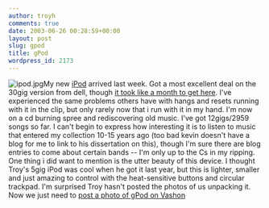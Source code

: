 ```yaml
---
author: troyh
comments: true
date: 2003-06-26 00:28:59+00:00
layout: post
slug: gpod
title: gPod
wordpress_id: 2173
---
```


![ipod.jpg](http://www.troyandgay.com/archives/ipod.jpg)My new [iPod](http://www.apple.com/ipod/) arrived last week.  Got a most excellent deal on the 30gig version from dell, though [it took like a month to get here](http://www.troyandgay.com/archives/2003/05/001428.php).  I've experienced the same problems others have with hangs and resets running with it in the clip, but only rarely now that i run with it in my hand.  I'm now on a cd burning spree and rediscovering old music.  I've got 12gigs/2959 songs so far.  I can't begin to express how interesting it is to listen to music that entered my collection 10-15 years ago (too bad kevin doesn't have a blog for me to link to his dissertation on this), though I'm sure there are blog entries to come about certain bands -- I'm only up to the Cs in my ripping.  One thing i did want to mention is the utter beauty of this device.  I thought Troy's 5gig iPod was cool when he got it last year, but this is lighter, smaller and just amazing to control with the heat-sensitive buttons and circular trackpad.  I'm surprised Troy hasn't posted the photos of us unpacking it.  Now we just need to [post a photo of gPod on Vashon](http://gallery.ipodlounge.com/index.php)
